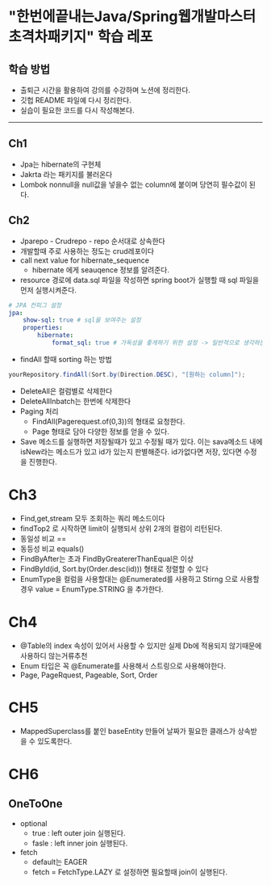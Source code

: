 # "한번에끝내는Java/Spring웹개발마스터초격차패키지" 학습 레포

## 학습 방법
- 출퇴근 시간을 활용하여 강의를 수강하며 노션에 정리한다.
- 깃헙 README 파일예 다시 정리한다.
- 실습이 필요한 코드를 다시 작성해본다.

---

## Ch1

- Jpa는 hibernate의 구현체
- Jakrta 라는 패키지를 불러온다
- Lombok nonnull을 null값을 넣을수 없는 column에 붙이며 당연히 필수값이 된다.

## Ch2

- Jparepo - Crudrepo - repo 순서대로 상속한다
- 개발할때 주로 사용하는 정도는 crud레포이다
- call next value for hibernate_sequence
    - hibernate 에게 seauqence 정보를 알려준다.
- resource 경로에 data.sql 파일을 작성하면 spring boot가 실행할 때 sql 파일을 먼저 실행시켜준다.

```yaml
# JPA 컨피그 설정
jpa:
	show-sql: true # sql을 보여주는 설정
	properties:
		hibernate:
			format_sql: true # 가독성을 좋게하기 위한 설정 -> 일반적으로 생각하는 SQL문 형태로 노출된다.
```

- findAll 할때 sorting 하는 방법

```java
yourRepository.findAll(Sort.by(Direction.DESC), "[원하는 column]");
```

- DeleteAll은 컬럼별로 삭제한다
- DeleteAllInbatch는 한번에 삭제한다
- Paging 처리
    - FindAll(Pagerequest.of(0,3))의 형태로 요청한다.
    - Page<User> 형태로 담아 다양한 정보를 얻을 수 있다.
- Save 메소드를 실행하면 저장될때가 있고 수정될 때가 있다. 이는 sava메소드 내에 isNew라는 메소드가 있고 id가 있는지 판별해준다. id가없다면 저장, 있다면 수정을 진행한다.
	
# Ch3

- Find,get,stream 모두 조회하는 쿼리 메소드이다
- findTop2 로 시작하면 limit이 실행되서 상위 2개의 컬럼이 리턴된다.
- 동일성 비교 ==
- 동등성 비교 equals()
- FindByAfter는 초과 FindByGreatererThanEqual은 이상
- FindById(id, Sort.by(Order.desc(id))) 형태로 정렬할 수 있다
- EnumType을 컬럼을 사용할대는 @Enumerated를 사용하고 Stirng 으로 사용할 경우 value = EnumType.STRING 을 추가한다.

# Ch4

- @Table의 index 속성이 있어서 사용할 수 있지만 실제 Db에 적용되지 않기때문에 사용하디 않는거류추천
- Enum 타입은 꼭 @Enumerate를 사용해서 스트링으로 사용해야한다.
- Page, PageRquest, Pageable, Sort, Order
	
# CH5
- MappedSuperclass를 붙인 baseEntity 만들어 날짜가 필요한 클래스가 상속받을 수 있도록한다.

# CH6
## OneToOne
- optional
    - true : left outer join 실행된다.
    - fasle : left inner join 실행된다.
- fetch
    - default는 EAGER
    - fetch = FetchType.LAZY 로 설정하면 필요할때 join이 실행된다.
